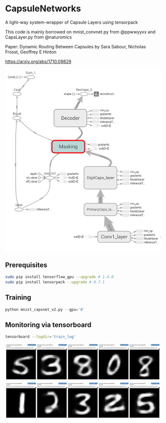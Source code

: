 # CapsuleNetworks
A light-way system-wrapper of Capsule Layers using tensorpack
 
This code is mainly borrowed on mnist_convnet.py from @ppwwyyxx and CapsLayer.py from @naturomics 
 
Paper: Dynamic Routing Between Capsules by Sara Sabour, Nicholas Frosst, Geoffrey E Hinton 

https://arxiv.org/abs/1710.09829
 
<p align="center">
  <img src="/images/Architecture.PNG">
</p>

 
 ## Prerequisites
 ```bash
 sudo pip install tensorflow_gpu --upgrade # 1.4.0
 sudo pip install tensorpack --upgrade # 0.7.1
 ```
 
 ## Training
 ```python
 python mnist_capsnet_v2.py --gpu='0'
 ```
 
 ## Monitoring via tensorboard
 ```bash
 tensorboard --logdir='train_log'
 ```
<p align="center">
  <img src="/images/Visualization.PNG">
</p>

 
 
 
 
